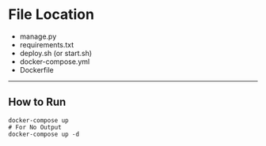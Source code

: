 # File Location
- manage.py
- requirements.txt
- deploy.sh (or start.sh)
- docker-compose.yml
- Dockerfile
---

## How to Run
```
docker-compose up
# For No Output
docker-compose up -d
```